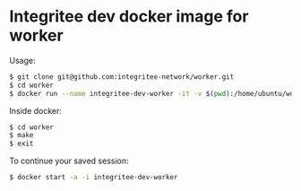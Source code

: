 # Integritee dev docker image for worker

Usage:
```bash
$ git clone git@github.com:integritee-network/worker.git
$ cd worker
$ docker run --name integritee-dev-worker -it -v $(pwd):/home/ubuntu/worker -e MYUID=$(id -u) -e MYGUID=$(id -g) integritee/integritee-dev:0.2 /bin/bash
```

Inside docker:

```bash
$ cd worker
$ make 
$ exit
```

To continue your saved session:

```bash
$ docker start -a -i integritee-dev-worker
```